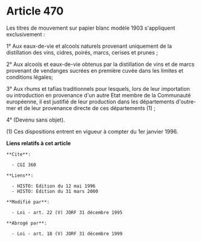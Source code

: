 # Article 470

Les titres de mouvement sur papier blanc modèle 1903 s'appliquent exclusivement :

1° Aux eaux-de-vie et alcools naturels provenant uniquement de la distillation des vins, cidres, poirés, marcs, cerises et
prunes ;

2° Aux alcools et eaux-de-vie obtenus par la distillation de vins et de marcs provenant de vendanges sucrées en première
cuvée dans les limites et conditions légales;

3° Aux rhums et tafias traditionnels pour lesquels, lors de leur importation ou introduction en provenance d'un autre Etat
membre de la Communauté européenne, il est justifié de leur production dans les départements d'outre-mer et de leur
provenance directe de ces départements (1) ;

4° (Devenu sans objet).

(1) Ces dispositions entrent en vigueur à compter du 1er janvier 1996.

**Liens relatifs à cet article**

	**Cite**:

	  - CGI 360

	**Liens**:

	  - HISTO: Edition du 12 mai 1996
	  - HISTO: Edition du 31 mars 2000

	**Modifié par**:

	  - Loi - art. 22 (V) JORF 31 décembre 1995

	**Abrogé par**:

	  - Loi - art. 18 (V) JORF 31 décembre 1999
